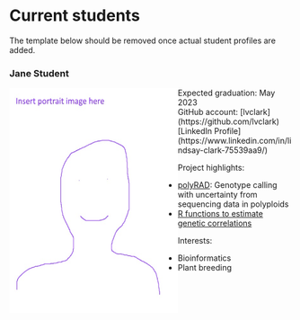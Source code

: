 # Current students

The template below should be removed once actual student profiles are added.

### Jane Student
<img align="left" src="portraits/example.jpg" width="300" height="400">
Expected graduation: May 2023<br>
GitHub account: [lvclark](https://github.com/lvclark)<br>
[LinkedIn Profile](https://www.linkedin.com/in/lindsay-clark-75539aa9/)

Project highlights:
* [polyRAD](https://github.com/lvclark/polyRAD): Genotype calling with
uncertainty from sequencing data in polyploids
* [R functions to estimate genetic correlations](https://github.com/lvclark/quant_gen)

Interests:
* Bioinformatics
* Plant breeding
